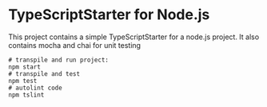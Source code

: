 # TypeScriptStarter for Node.js

This project contains a simple TypeScriptStarter for a node.js project. It also contains mocha and chai for unit testing

```
# transpile and run project:
npm start
# transpile and test
npm test
# autolint code
npm tslint
```
